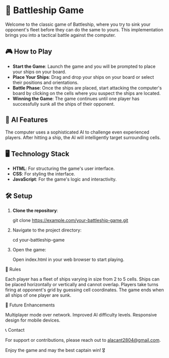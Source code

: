 # 🚢 Battleship Game

Welcome to the classic game of Battleship, where you try to sink your opponent's fleet before they can do the same to yours. This implementation brings you into a tactical battle against the computer.

## 🎮 How to Play

- **Start the Game**: Launch the game and you will be prompted to place your ships on your board.
- **Place Your Ships**: Drag and drop your ships on your board or select their positions and orientations.
- **Battle Phase**: Once the ships are placed, start attacking the computer's board by clicking on the cells where you suspect the ships are located.
- **Winning the Game**: The game continues until one player has successfully sunk all the ships of their opponent.

## 🤖 AI Features

The computer uses a sophisticated AI to challenge even experienced players.
After hitting a ship, the AI will intelligently target surrounding cells.

## 🖥️ Technology Stack

- **HTML**: For structuring the game's user interface.
- **CSS**: For styling the interface.
- **JavaScript**: For the game's logic and interactivity.

## 🛠️ Setup

1. **Clone the repository**:
   
   git clone https://example.com/your-battleship-game.git
   
2. Navigate to the project directory:

   cd your-battleship-game

3. Open the game:
   
   Open index.html in your web browser to start playing.

📜 Rules

Each player has a fleet of ships varying in size from 2 to 5 cells.
Ships can be placed horizontally or vertically and cannot overlap.
Players take turns firing at opponent's grid by guessing cell coordinates.
The game ends when all ships of one player are sunk.

🔄 Future Enhancements

 Multiplayer mode over network.
 Improved AI difficulty levels.
 Responsive design for mobile devices.
 
📞 Contact

For support or contributions, please reach out to alacant2804@gmail.com.

Enjoy the game and may the best captain win! 🎖️
